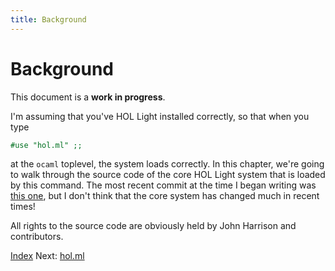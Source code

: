 ```yaml
---
title: Background
---
```

# Background

This document is a **work in progress**.

I'm assuming that you've HOL Light installed correctly, so that when you type
```ocaml
#use "hol.ml" ;;
```
at the `ocaml` toplevel, the system loads correctly.  In this chapter, we're
going to walk through the source code of the core HOL Light system that is
loaded by this command.  The most recent commit at the time I began writing
was [this one](https://github.com/jrh13/hol-light/commit/778ad495ceefc3bcbdc7cc94c87e3cb7da4331d9),
but I don't think that the core system has changed much in recent times!

All rights to the source code are obviously held by John Harrison and
contributors.

[Index](index.md)
Next: [hol.ml](hol.md)
